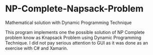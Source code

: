 # NP-Complete-Napsack-Problem
Mathematical solution with Dynamic Programming Technique

This program implements one the possible solution of NP Complete problem know as Knapsack Problem 
using Dynamic Programming Technique. I did not pay serious attention to GUI as it was done as an exercise with C# and Xamarin.

